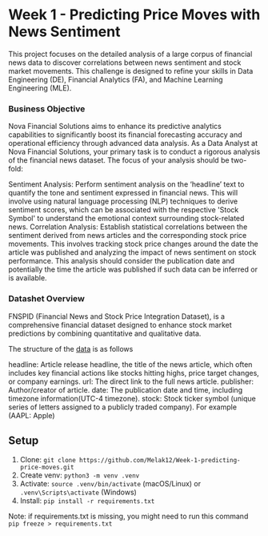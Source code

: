# Week 1 - Predicting Price Moves with News Sentiment
This project focuses on the detailed analysis of a large corpus of financial news data to discover correlations between news sentiment and stock market movements. This challenge is designed to refine your skills in Data Engineering (DE), Financial Analytics (FA), and Machine Learning Engineering (MLE).

### Business Objective
Nova Financial Solutions aims to enhance its predictive analytics capabilities to significantly boost its financial forecasting accuracy and operational efficiency through advanced data analysis. As a Data Analyst at Nova Financial Solutions,  your primary task is to conduct a rigorous analysis of the financial news dataset. The focus of your analysis should be two-fold:

Sentiment Analysis: Perform sentiment analysis on the ‘headline’ text to quantify the tone and sentiment expressed in financial news. This will involve using natural language processing (NLP) techniques to derive sentiment scores, which can be associated with the respective 'Stock Symbol' to understand the emotional context surrounding stock-related news.
Correlation Analysis: Establish statistical correlations between the sentiment derived from news articles and the corresponding stock price movements. This involves tracking stock price changes around the date the article was published and analyzing the impact of news sentiment on stock performance. This analysis should consider the publication date and potentially the time the article was published if such data can be inferred or is available.

### Datashet Overview
FNSPID (Financial News and Stock Price Integration Dataset), is a comprehensive financial dataset designed to enhance stock market predictions by combining quantitative and qualitative data.

The structure of the [data](https://drive.google.com/drive/folders/1rsispvTGPjC8pbKS-yYb-6dcJiXTKSAv?usp=drive_link) is as follows

headline: Article release headline, the title of the news article, which often includes key financial actions like stocks hitting highs, price target changes, or company earnings.
url: The direct link to the full news article.
publisher: Author/creator of article.
date: The publication date and time, including timezone information(UTC-4 timezone).
stock: Stock ticker symbol (unique series of letters assigned to a publicly traded company). For example (AAPL: Apple)

## Setup
1. Clone: `git clone https://github.com/Melak12/Week-1-predicting-price-moves.git`
2. Create venv: `python3 -m venv .venv`
3. Activate: `source .venv/bin/activate` (macOS/Linux) or `.venv\Scripts\activate` (Windows)
4. Install: `pip install -r requirements.txt`

Note: if requirements.txt is missing, you might need to run this command
`pip freeze > requirements.txt`